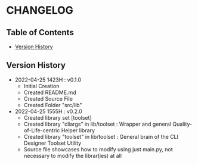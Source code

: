 # CHANGELOG

## Table of Contents
- [Version History](#version-history)

## Version History
- ‎2022-04-25 1423H : v0.1.0
	- Initial Creation
	- Created README.md
	- Created Source File
	- Created Folder "src/lib"
- 2022-04-25 1555H : v0.2.0
	- Created library set [toolset]
	- Created library "cliargs" in lib/toolset : Wrapper and general Quality-of-Life-centric Helper library
	- Created library "toolset" in lib/toolset : General brain of the CLI Designer Toolset Utility
	- Source file showcases how to modify using just main.py, not necessary to modify the librar(ies) at all